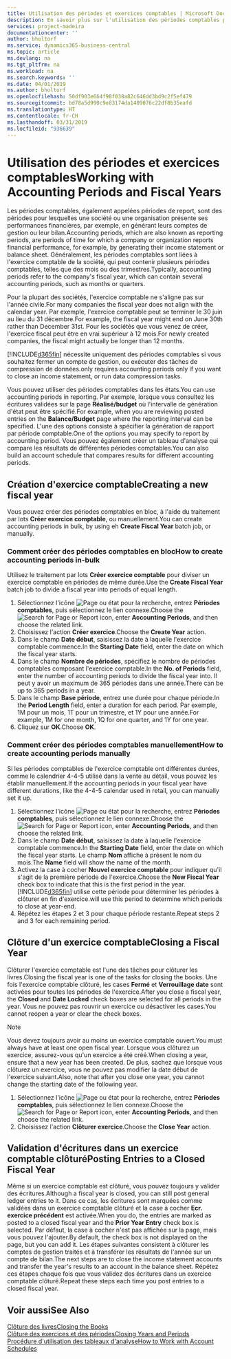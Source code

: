 ```yaml
---
title: Utilisation des périodes et exercices comptables | Microsoft Docs
description: En savoir plus sur l'utilisation des périodes comptables pour définir le moment où votre société fait état de ses performances financières.
services: project-madeira
documentationcenter: ''
author: bholtorf
ms.service: dynamics365-business-central
ms.topic: article
ms.devlang: na
ms.tgt_pltfrm: na
ms.workload: na
ms.search.keywords: ''
ms.date: 04/01/2019
ms.author: bholtorf
ms.openlocfilehash: 50df903e664f98f038a82c646dd3bd9c2f5ef479
ms.sourcegitcommit: bd78a5d990c9e83174da1409076c22df8b35eafd
ms.translationtype: HT
ms.contentlocale: fr-CH
ms.lasthandoff: 03/31/2019
ms.locfileid: "936639"
---
```

# <a name="working-with-accounting-periods-and-fiscal-years"></a><span data-ttu-id="ad7ff-103">Utilisation des périodes et exercices comptables</span><span class="sxs-lookup"><span data-stu-id="ad7ff-103">Working with Accounting Periods and Fiscal Years</span></span>
<span data-ttu-id="ad7ff-104">Les périodes comptables, également appelées périodes de report, sont des périodes pour lesquelles une société ou une organisation présente ses performances financières, par exemple, en générant leurs comptes de gestion ou leur bilan.</span><span class="sxs-lookup"><span data-stu-id="ad7ff-104">Accounting periods, which are also known as reporting periods, are periods of time for which a company or organization reports financial performance, for example, by generating their income statement or balance sheet.</span></span> <span data-ttu-id="ad7ff-105">Généralement, les périodes comptables sont liées à l'exercice comptable de la société, qui peut contenir plusieurs périodes comptables, telles que des mois ou des trimestres.</span><span class="sxs-lookup"><span data-stu-id="ad7ff-105">Typically, accounting periods refer to the company's fiscal year, which can contain several accounting periods, such as months or quarters.</span></span>

<span data-ttu-id="ad7ff-106">Pour la plupart des sociétés, l'exercice comptable ne s'aligne pas sur l'année civile.</span><span class="sxs-lookup"><span data-stu-id="ad7ff-106">For many companies the fiscal year does not align with the calendar year.</span></span> <span data-ttu-id="ad7ff-107">Par exemple, l'exercice comptable peut se terminer le 30 juin au lieu du 31 décembre.</span><span class="sxs-lookup"><span data-stu-id="ad7ff-107">For example, the fiscal year might end on June 30th rather than December 31st.</span></span> <span data-ttu-id="ad7ff-108">Pour les sociétés que vous venez de créer, l'exercice fiscal peut être en vrai supérieur à 12 mois.</span><span class="sxs-lookup"><span data-stu-id="ad7ff-108">For newly created companies, the fiscal might actually be longer than 12 months.</span></span> 

[!INCLUDE[d365fin](includes/d365fin_md.md)] <span data-ttu-id="ad7ff-109">nécessite uniquement des périodes comptables si vous souhaitez fermer un compte de gestion, ou exécuter des tâches de compression de données.</span><span class="sxs-lookup"><span data-stu-id="ad7ff-109">only requires accounting periods only if you want to close an income statement, or run data compression tasks.</span></span> 

<span data-ttu-id="ad7ff-110">Vous pouvez utiliser des périodes comptables dans les états.</span><span class="sxs-lookup"><span data-stu-id="ad7ff-110">You can use accounting periods in reporting.</span></span> <span data-ttu-id="ad7ff-111">Par exemple, lorsque vous consultez les écritures validées sur la page **Réalisé/budget** où l'intervalle de génération d'état peut être spécifié.</span><span class="sxs-lookup"><span data-stu-id="ad7ff-111">For example, when you are reviewing posted entries on the **Balance/Budget** page where the reporting interval can be specified.</span></span> <span data-ttu-id="ad7ff-112">L'une des options consiste à spécifier la génération de rapport par période comptable.</span><span class="sxs-lookup"><span data-stu-id="ad7ff-112">One of the options you may specify to report by accounting period.</span></span> <span data-ttu-id="ad7ff-113">Vous pouvez également créer un tableau d'analyse qui compare les résultats de différentes périodes comptables.</span><span class="sxs-lookup"><span data-stu-id="ad7ff-113">You can also build an account schedule that compares results for different accounting periods.</span></span>

## <a name="creating-a-new-fiscal-year"></a><span data-ttu-id="ad7ff-114">Création d'exercice comptable</span><span class="sxs-lookup"><span data-stu-id="ad7ff-114">Creating a new fiscal year</span></span>
<span data-ttu-id="ad7ff-115">Vous pouvez créer des périodes comptables en bloc, à l'aide du traitement par lots **Créer exercice comptable**, ou manuellement.</span><span class="sxs-lookup"><span data-stu-id="ad7ff-115">You can create accounting periods in bulk, by using eh **Create Fiscal Year** batch job, or manually.</span></span>

### <a name="how-to-create-accounting-periods-in-bulk"></a><span data-ttu-id="ad7ff-116">Comment créer des périodes comptables en bloc</span><span class="sxs-lookup"><span data-stu-id="ad7ff-116">How to create accounting periods in-bulk</span></span>
<span data-ttu-id="ad7ff-117">Utilisez le traitement par lots **Créer exercice comptable** pour diviser un exercice comptable en périodes de même durée.</span><span class="sxs-lookup"><span data-stu-id="ad7ff-117">Use the **Create Fiscal Year** batch job to divide a fiscal year into periods of equal length.</span></span>  

1. <span data-ttu-id="ad7ff-118">Sélectionnez l'icône ![Page ou état pour la recherche](media/ui-search/search_small.png "icône Page ou état pour la recherche"), entrez **Périodes comptables**, puis sélectionnez le lien connexe.</span><span class="sxs-lookup"><span data-stu-id="ad7ff-118">Choose the ![Search for Page or Report](media/ui-search/search_small.png "Search for Page or Report icon") icon, enter **Accounting Periods**, and then choose the related link.</span></span>  
2. <span data-ttu-id="ad7ff-119">Choisissez l'action **Créer exercice**.</span><span class="sxs-lookup"><span data-stu-id="ad7ff-119">Choose the **Create Year** action.</span></span>  <!--What about the Scheduling option? Should we mention that? There's also the Report Output Type field...-->
3. <span data-ttu-id="ad7ff-120">Dans le champ **Date début**, saisissez la date à laquelle l'exercice comptable commence.</span><span class="sxs-lookup"><span data-stu-id="ad7ff-120">In the **Starting Date** field, enter the date on which the fiscal year starts.</span></span>  
4. <span data-ttu-id="ad7ff-121">Dans le champ **Nombre de périodes**, spécifiez le nombre de périodes comptables composant l'exercice comptable.</span><span class="sxs-lookup"><span data-stu-id="ad7ff-121">In the **No. of Periods** field, enter the number of accounting periods to divide the fiscal year into.</span></span> <span data-ttu-id="ad7ff-122">Il peut y avoir un maximum de 365 périodes dans une année.</span><span class="sxs-lookup"><span data-stu-id="ad7ff-122">There can be up to 365 periods in a year.</span></span>  
5. <span data-ttu-id="ad7ff-123">Dans le champ **Base période**, entrez une durée pour chaque période.</span><span class="sxs-lookup"><span data-stu-id="ad7ff-123">In the **Period Length** field, enter a duration for each period.</span></span> <span data-ttu-id="ad7ff-124">Par exemple, 1M pour un mois, 1T pour un trimestre, et 1Y pour une année.</span><span class="sxs-lookup"><span data-stu-id="ad7ff-124">For example, 1M for one month, 1Q for one quarter, and 1Y for one year.</span></span>  
6. <span data-ttu-id="ad7ff-125">Cliquez sur **OK**.</span><span class="sxs-lookup"><span data-stu-id="ad7ff-125">Choose **OK**.</span></span>  

### <a name="how-to-create-accounting-periods-manually"></a><span data-ttu-id="ad7ff-126">Comment créer des périodes comptables manuellement</span><span class="sxs-lookup"><span data-stu-id="ad7ff-126">How to create accounting periods manually</span></span>
<span data-ttu-id="ad7ff-127">Si les périodes comptables de l'exercice comptable ont différentes durées, comme le calendrier 4-4-5 utilisé dans la vente au détail, vous pouvez les établir manuellement.</span><span class="sxs-lookup"><span data-stu-id="ad7ff-127">If the accounting periods in your fiscal year have different durations, like the 4-4-5 calendar used in retail, you can manually set it up.</span></span>  
  
1. <span data-ttu-id="ad7ff-128">Sélectionnez l'icône ![Page ou état pour la recherche](media/ui-search/search_small.png "icône Page ou état pour la recherche"), entrez **Périodes comptables**, puis sélectionnez le lien connexe.</span><span class="sxs-lookup"><span data-stu-id="ad7ff-128">Choose the ![Search for Page or Report](media/ui-search/search_small.png "Search for Page or Report icon") icon, enter **Accounting Periods**, and then choose the related link.</span></span>  
2. <span data-ttu-id="ad7ff-129">Dans le champ **Date début**, saisissez la date à laquelle l'exercice comptable commence.</span><span class="sxs-lookup"><span data-stu-id="ad7ff-129">In the **Starting Date** field, enter the date on which the fiscal year starts.</span></span> <span data-ttu-id="ad7ff-130">Le champ **Nom** affiche à présent le nom du mois.</span><span class="sxs-lookup"><span data-stu-id="ad7ff-130">The **Name** field will show the name of the month.</span></span>  
3. <span data-ttu-id="ad7ff-131">Activez la case à cocher **Nouvel exercice comptable** pour indiquer qu'il s'agit de la première période de l'exercice.</span><span class="sxs-lookup"><span data-stu-id="ad7ff-131">Choose the **New Fiscal Year** check box to indicate that this is the first period in the year.</span></span> [!INCLUDE[d365fin](includes/d365fin_md.md)] <span data-ttu-id="ad7ff-132">utilise cette période pour déterminer les périodes à clôturer en fin d'exercice.</span><span class="sxs-lookup"><span data-stu-id="ad7ff-132">will use this period to determine which periods to close at year-end.</span></span>
4. <span data-ttu-id="ad7ff-133">Répétez les étapes 2 et 3 pour chaque période restante.</span><span class="sxs-lookup"><span data-stu-id="ad7ff-133">Repeat steps 2 and 3 for each remaining period.</span></span>  

## <a name="closing-a-fiscal-year"></a><span data-ttu-id="ad7ff-134">Clôture d'un exercice comptable</span><span class="sxs-lookup"><span data-stu-id="ad7ff-134">Closing a Fiscal Year</span></span>
<span data-ttu-id="ad7ff-135">Clôturer l'exercice comptable est l'une des tâches pour clôturer les livres.</span><span class="sxs-lookup"><span data-stu-id="ad7ff-135">Closing the fiscal year is one of the tasks for closing the books.</span></span> <span data-ttu-id="ad7ff-136">Une fois l'exercice comptable clôturé, les cases **Fermé** et **Verrouillage date** sont activées pour toutes les périodes de l'exercice.</span><span class="sxs-lookup"><span data-stu-id="ad7ff-136">After you close a fiscal year, the **Closed** and **Date Locked** check boxes are selected for all periods in the year.</span></span> <span data-ttu-id="ad7ff-137">Vous ne pouvez pas rouvrir un exercice ou désactiver les cases.</span><span class="sxs-lookup"><span data-stu-id="ad7ff-137">You cannot reopen a year or clear the check boxes.</span></span>

> [!NOTE]  
>  <span data-ttu-id="ad7ff-138">Vous devez toujours avoir au moins un exercice comptable ouvert.</span><span class="sxs-lookup"><span data-stu-id="ad7ff-138">You must always have at least one open fiscal year.</span></span> <span data-ttu-id="ad7ff-139">Lorsque vous clôturez un exercice, assurez-vous qu'un exercice a été créé.</span><span class="sxs-lookup"><span data-stu-id="ad7ff-139">When closing a year, ensure that a new year has been created.</span></span> <span data-ttu-id="ad7ff-140">De plus, sachez que lorsque vous clôturez un exercice, vous ne pouvez pas modifier la date début de l'exercice suivant.</span><span class="sxs-lookup"><span data-stu-id="ad7ff-140">Also, note that after you close one year, you cannot change the starting date of the following year.</span></span>

1. <span data-ttu-id="ad7ff-141">Sélectionnez l'icône ![Page ou état pour la recherche](media/ui-search/search_small.png "icône Page ou état pour la recherche"), entrez **Périodes comptables**, puis sélectionnez le lien connexe.</span><span class="sxs-lookup"><span data-stu-id="ad7ff-141">Choose the ![Search for Page or Report](media/ui-search/search_small.png "Search for Page or Report icon") icon, enter **Accounting Periods**, and then choose the related link.</span></span>  
2. <span data-ttu-id="ad7ff-142">Choisissez l'action **Clôturer exercice**.</span><span class="sxs-lookup"><span data-stu-id="ad7ff-142">Choose the **Close Year** action.</span></span>  

## <a name="posting-entries-to-a-closed-fiscal-year"></a><span data-ttu-id="ad7ff-143">Validation d'écritures dans un exercice comptable clôturé</span><span class="sxs-lookup"><span data-stu-id="ad7ff-143">Posting Entries to a Closed Fiscal Year</span></span>
<span data-ttu-id="ad7ff-144">Même si un exercice comptable est clôturé, vous pouvez toujours y valider des écritures.</span><span class="sxs-lookup"><span data-stu-id="ad7ff-144">Although a fiscal year is closed, you can still post general ledger entries to it.</span></span> <span data-ttu-id="ad7ff-145">Dans ce cas, les écritures sont marquées comme validées dans un exercice comptable clôturé et la case à cocher **Ecr. exercice précédent** est activée.</span><span class="sxs-lookup"><span data-stu-id="ad7ff-145">When you do, the entries are marked as posted to a closed fiscal year and the **Prior Year Entry** check box is selected.</span></span> <span data-ttu-id="ad7ff-146">Par défaut, la case à cocher n'est pas affichée sur la page, mais vous pouvez l'ajouter.</span><span class="sxs-lookup"><span data-stu-id="ad7ff-146">By default, the check box is not displayed on the page, but you can add it.</span></span> <span data-ttu-id="ad7ff-147">Les étapes suivantes consistent à clôturer les comptes de gestion traités et à transférer les résultats de l'année sur un compte de bilan.</span><span class="sxs-lookup"><span data-stu-id="ad7ff-147">The next steps are to close the income statement accounts and transfer the year's results to an account in the balance sheet.</span></span> <span data-ttu-id="ad7ff-148">Répétez ces étapes chaque fois que vous validez des écritures dans un exercice comptable clôturé.</span><span class="sxs-lookup"><span data-stu-id="ad7ff-148">Repeat these steps each time you post entries to a closed fiscal year.</span></span>

## <a name="see-also"></a><span data-ttu-id="ad7ff-149">Voir aussi</span><span class="sxs-lookup"><span data-stu-id="ad7ff-149">See Also</span></span>
[<span data-ttu-id="ad7ff-150">Clôture des livres</span><span class="sxs-lookup"><span data-stu-id="ad7ff-150">Closing the Books</span></span>](year-close-books.md)  
[<span data-ttu-id="ad7ff-151">Clôture des exercices et des périodes</span><span class="sxs-lookup"><span data-stu-id="ad7ff-151">Closing Years and Periods</span></span>](year-close-years-periods.md)  
[<span data-ttu-id="ad7ff-152">Procédure d'utilisation des tableaux d'analyse</span><span class="sxs-lookup"><span data-stu-id="ad7ff-152">How to Work with Account Schedules</span></span>](bi-how-work-account-schedule.md)  
  





